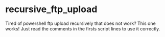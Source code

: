 # recursive_ftp_upload
Tired of powershell ftp upload recursively that does not work? This one works! Just read the comments in the firsts script lines to use it correctly.
